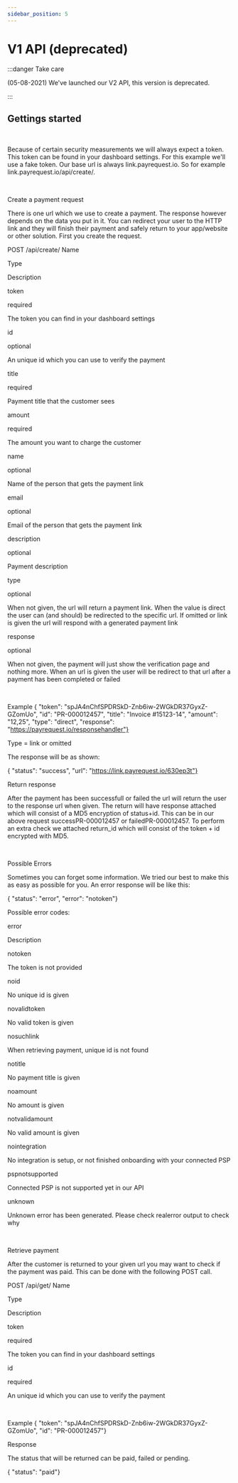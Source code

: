 ```yaml
---
sidebar_position: 5
---
```


# V1 API (deprecated)

:::danger Take care

(05-08-2021) We've launched our V2 API, this version is deprecated.

:::

 

## Gettings started
‌

Because of certain security measurements we will always expect a token. This token can be found in your dashboard settings. For this example we'll use a fake token. Our base url is always link.payrequest.io. So for example link.payrequest.io/api/create/.

‌

Create a payment request
‌

There is one url which we use to create a payment. The response however depends on the data you put in it. You can redirect your user to the HTTP link and they will finish their payment and safely return to your app/website or other solution. First you create the request.

POST /api/create/
Name

Type

Description

token

required

The token you can find in your dashboard settings

id

optional

An unique id which you can use to verify the payment

title

required

Payment title that the customer sees

amount

required

The amount you want to charge the customer

name

optional

Name of the person that gets the payment link

email

optional

Email of the person that gets the payment link

description

optional

Payment description

type

optional

When not given, the url will return a payment link. When the value is direct the user can (and should) be redirected to the specific url. If omitted or link is given the url will respond with a generated payment link

response

optional

When not given, the payment will just show the verification page and nothing more. When an url is given the user will be redirect to that url after a payment has been completed or failed

 
 

‌

Example
{ "token": "spJA4nChfSPDRSkD-Znb6iw-2WGkDR37GyxZ-GZomUo", "id": "PR-000012457", "title": "Invoice #15123-14", "amount": "12,25", "type": "direct", "response": "https://payrequest.io/responsehandler"}
‌

Type = link or omitted
‌

The response will be as shown:

{ "status": "success", "url": "https://link.payrequest.io/630ep3t"}
‌

Return response
‌

After the payment has been successfull or failed the url will return the user to the response url when given. The return will have response attached which will consist of a MD5 encryption of status+id. This can be in our above request successPR-000012457 or failedPR-000012457. To perform an extra check we attached return_id which will consist of the token + id encrypted with MD5.

‌

Possible Errors
‌

Sometimes you can forget some information. We tried our best to make this as easy as possible for you. An error response will be like this:

{ "status": "error", "error": "notoken"}
‌

Possible error codes:

error

Description

notoken

The token is not provided

noid

No unique id is given

novalidtoken

No valid token is given

nosuchlink

When retrieving payment, unique id is not found

notitle

No payment title is given

noamount

No amount is given

notvalidamount

No valid amount is given

nointegration

No integration is setup, or not finished onboarding with your connected PSP

pspnotsupported

Connected PSP is not supported yet in our API

unknown

Unknown error has been generated. Please check realerror output to check why

 
 

‌

Retrieve payment
‌

After the customer is returned to your given url you may want to check if the payment was paid. This can be done with the following POST call.

POST /api/get/
Name

Type

Description

token

required

The token you can find in your dashboard settings

id

required

An unique id which you can use to verify the payment

 
 

‌

Example
{ "token": "spJA4nChfSPDRSkD-Znb6iw-2WGkDR37GyxZ-GZomUo", "id": "PR-000012457"}
‌

Response
‌

The status that will be returned can be paid, failed or pending.

{ "status": "paid"}